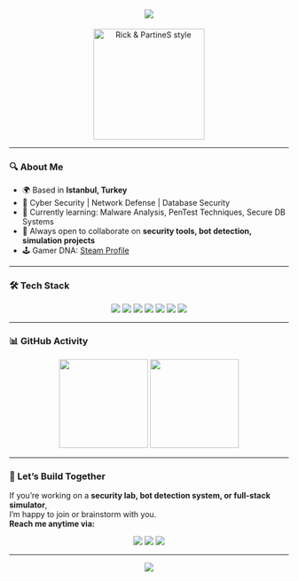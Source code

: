 <h1 align="center">
  <img src="https://readme-typing-svg.demolab.com/?lines=Hi%2C+I'm+Hasan+(aka+PartineS)!;Cyber+Security+Explorer;C%2B%2B%2C+Python%2C+Network+Defense+Lover;Let's+Build+Something+Cool+Together!&center=true&width=800&height=50&color=00FFFF&size=25&pause=1000">
</h1>

<p align="center">
  <img src="https://i.imgur.com/TK1pJXN.png" width="200" height="200" alt="Rick & PartineS style">
</p>

---

### 🔍 About Me

- 🌍 Based in **Istanbul, Turkey**
- 🔐 Cyber Security | Network Defense | Database Security
- 🧠 Currently learning: Malware Analysis, PenTest Techniques, Secure DB Systems
- 🧩 Always open to collaborate on **security tools, bot detection, simulation projects**
- 🕹 Gamer DNA: [Steam Profile](https://steamcommunity.com/profiles/76561198806946457/)

---

### 🛠️ Tech Stack

<p align="center">
  <img src="https://img.shields.io/badge/C-1d1d1d?style=for-the-badge&logo=c&logoColor=00ffff"/>
  <img src="https://img.shields.io/badge/C++-1d1d1d?style=for-the-badge&logo=c%2B%2B&logoColor=00ffff"/>
  <img src="https://img.shields.io/badge/C%23-1d1d1d?style=for-the-badge&logo=c-sharp&logoColor=00ffff"/>
  <img src="https://img.shields.io/badge/Python-1d1d1d?style=for-the-badge&logo=python&logoColor=00ffff"/>
  <img src="https://img.shields.io/badge/Linux-1d1d1d?style=for-the-badge&logo=linux&logoColor=00ffff"/>
  <img src="https://img.shields.io/badge/MySQL-1d1d1d?style=for-the-badge&logo=mysql&logoColor=00ffff"/>
  <img src="https://img.shields.io/badge/JavaScript-1d1d1d?style=for-the-badge&logo=javascript&logoColor=f7df1e"/>
</p>

---

### 📊 GitHub Activity

<p align="center">
  <img src="https://github-readme-stats.vercel.app/api?username=PartineS&show_icons=true&theme=tokyonight&border_radius=10" height="160"/>
  <img src="https://github-readme-stats.vercel.app/api/top-langs/?username=PartineS&layout=compact&theme=tokyonight&border_radius=10" height="160"/>
</p>

---

### 🤝 Let’s Build Together

If you’re working on a **security lab, bot detection system, or full-stack simulator**,  
I’m happy to join or brainstorm with you.  
**Reach me anytime via:**

<p align="center">
  <a href="https://discord.com/users/yourDiscordID"><img src="https://img.shields.io/badge/Discord-0d92ff?style=for-the-badge&logo=discord&logoColor=white"/></a>
  <a href="https://github.com/hasanbtw"><img src="https://img.shields.io/badge/GitHub-111111?style=for-the-badge&logo=github&logoColor=white"/></a>
  <a href="https://steamcommunity.com/profiles/76561198806946457/"><img src="https://img.shields.io/badge/Steam-171a21?style=for-the-badge&logo=steam&logoColor=white"/></a>
</p>

---

<p align="center">
  <img src="https://capsule-render.vercel.app/api?type=waving&color=0d92ff&height=100&section=footer"/>
</p>
